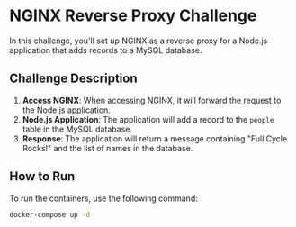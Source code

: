# NGINX Reverse Proxy Challenge

In this challenge, you'll set up NGINX as a reverse proxy for a Node.js application that adds records to a MySQL database.

## Challenge Description

1. **Access NGINX**: When accessing NGINX, it will forward the request to the Node.js application.
2. **Node.js Application**: The application will add a record to the `people` table in the MySQL database.
3. **Response**: The application will return a message containing "Full Cycle Rocks!" and the list of names in the database.

## How to Run

To run the containers, use the following command:

```sh
docker-compose up -d
```
